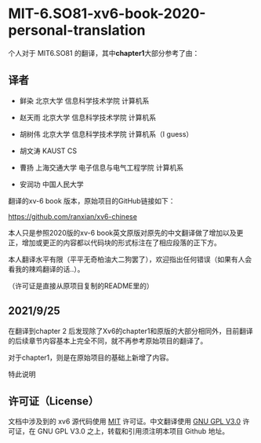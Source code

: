 # MIT-6.SO81-xv6-book-2020-personal-translation
个人对于 MIT6.SO81 的翻译，其中**chapter1**大部分参考了由：
## 译者
* 鲜染 北京大学 信息科学技术学院 计算机系

* 赵天雨 北京大学 信息科学技术学院 计算机系

* 胡树伟 北京大学 信息科学技术学院 计算机系（I guess）

* 胡文涛 KAUST CS

* 曹扬 上海交通大学 电子信息与电气工程学院 计算机系

* 安润功 中国人民大学



翻译的xv-6 book 版本，原始项目的GitHub链接如下：

https://github.com/ranxian/xv6-chinese

本人只是参照2020版的xv-6 book英文原版对原先的中文翻译做了增加以及更正，增加或更正的内容都以代码块的形式标注在了相应段落的正下方。

本人翻译水平有限（平平无奇柏油大二狗罢了），欢迎指出任何错误（如果有人会看我的辣鸡翻译的话..）。

（许可证是直接从原项目复制的README里的）

## 2021/9/25

在翻译到chapter 2 后发现除了Xv6的chapter1和原版的大部分相同外，目前翻译的后续章节内容基本上完全不同，就不再参考原始项目的翻译了。

对于chapter1，则是在原始项目的基础上新增了内容。

特此说明

## 许可证（License）

文档中涉及到的 xv6 源代码使用 [MIT](http://www.opensource.org/licenses/mit-license.php) 许可证。中文翻译使用 [GNU GPL V3.0](http://www.gnu.org/copyleft/gpl.html) 许可证，在 GNU GPL V3.0 之上，转载和引用须注明本项目 Github 地址。

